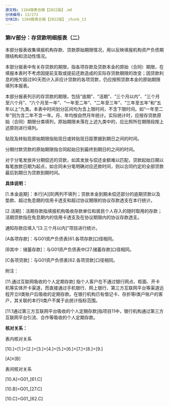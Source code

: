 ```yaml
---
源文档: 1104报表合辑【2022版】.md
分块编号: 13/272
分块ID: 1104报表合辑【2022版】_chunk_13
---
```


### 第Ⅳ部分：存贷款明细报表（二）

本部分报表收集填报机构存款、贷款原始期限情况，用以反映填报机构资产负债期限结构和流动性情况。

本部分报表中有关存贷款的期限，指各项存款及贷款本金的原始（合同）期限，在填报本表时不考虑因提前支取或提前还款造成的实际存贷款期限的改变；因贷款利息的拖欠超过90天而计入非应计贷款的各项贷款，仍应按照贷款本金的原始期限填列本报表。

本部分报表列示的存贷款的期限，包括“逾期”、“活期”、“三个月以内”、“三个月至六个月”、“六个月至一年”、“一年至二年”、“二年至三年”、“三年至五年”和“五年以上”九类。本表中时间划分区间均为含上限时间，不含下限时间。如“一年至二年”则为含二年不含一年。月、年均按自然月年统计。实际统计时，应按存贷款原始（合同）期限分类填列，原始期限未落在上述九类中的，应比照所在期限段按上述原则进行填列。

贴现及转贴现原始期限指贴现日或转贴现日距票据到期日之间的时间。

分期付款贷款的原始期限指合同起始日到最终到期日的之间的时间。

对于分笔发放并分期偿还的贷款，如其发放与偿还金额难以匹配，贷款起始日期以每笔放款日期为起点，如合同未分笔明确对应还款时间，则以合同约定的全部贷款最后到期日为贷款到期时间。

**具体说明：**

[1.本金逾期]：本行[A][B]两列不填列；贷款本金到期未偿还部分的逾期贷款以及垫款、超过免息期的信用卡透支和超过协议期限的协议存款透支在本行统计。

[2.活期]：活期存款指填报机构吸收存款单位和居民个人存入的随时取用的存款；活期贷款指在免息期内的信用卡透支及在协议期限内的协议存款透支。

通知存款应填入“[3.三个月以内]”项目进行统计。

[A各项存款]：与G01资产负债表[61.各项存款]口径相同。

[B其中：储蓄存款]：与G01资产负债表中[27.储蓄存款]口径相同。

[C各项贷款]：与G01资产负债表[62.各项贷款]口径相同。

附注：

[11.通过互联网吸收的个人定期存款] 指个人客户在不通过银行网点、柜面、开卡机等实体开卡渠道，而直接通过手机银行、网上银行、第三方互联网平台等渠道远程开立II类账户后吸收的定期存款。在银行机构已有借记卡、存折等I类户账户的客户，其关联的本行II类户不属于此统计指标范围。

[11.1通过第三方互联网平台吸收的个人定期存款]指项目11中，银行机构通过第三方互联网平台引流、合作等吸收的个人定期存款。

**核对关系：**

表内核对关系

[10.]=[1.]+[2.]+[3.]+[4.]+[5.]+[6.]+[7.]+[8.]+[9.]

[A]≥[B]

表间核对关系

[10.A]=G01\_[61.C]

[10.B]=G01\_[27.C]

[10.C]=G01\_[62.C]

